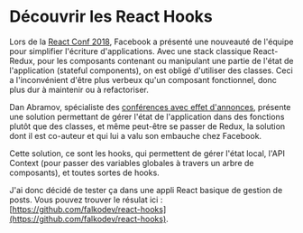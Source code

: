 # Découvrir les React Hooks

Lors de la [React Conf 2018](https://www.youtube.com/watch?v=dpw9EHDh2bM), Facebook a présenté une nouveauté de l'équipe pour simplifier l'écriture d'applications. Avec une stack classique React-Redux, pour les composants contenant ou manipulant une partie de l'état de l'application \(stateful components\), on est obligé d'utiliser des classes. Ceci a l'inconvénient d'être plus verbeux qu'un composant fonctionnel, donc plus dur à maintenir ou à refactoriser.

Dan Abramov, spécialiste des [conférences avec effet d'annonces](/blog/gestion-de-l-etat-dans-react-avec-redux-1-5#architecture), présente une solution permettant de gérer l'état de l'application dans des fonctions plutôt que des classes, et même peut-être se passer de Redux, la solution dont il est co-auteur et qui lui a valu son embauche chez Facebook.

Cette solution, ce sont les hooks, qui permettent de gérer l'état local, l'API Context (pour passer des variables globales à travers un arbre de composants), et toutes sortes de hooks.

J'ai donc décidé de tester ça dans une appli React basique de gestion de posts. Vous pouvez trouver le résulat ici : [https://github.com/falkodev/react-hooks](https://github.com/falkodev/react-hooks).


